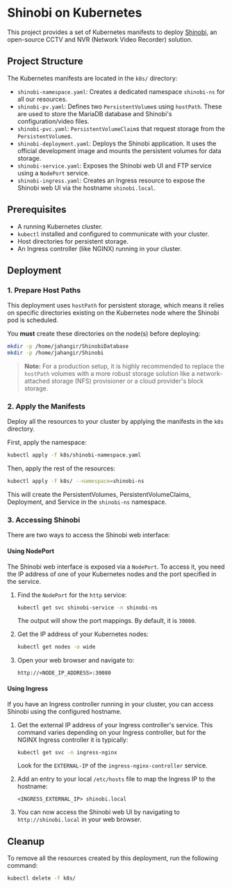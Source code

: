 # Shinobi on Kubernetes

This project provides a set of Kubernetes manifests to deploy [Shinobi](https://shinobi.video/), an open-source CCTV and NVR (Network Video Recorder) solution.

## Project Structure

The Kubernetes manifests are located in the `k8s/` directory:

- `shinobi-namespace.yaml`: Creates a dedicated namespace `shinobi-ns` for all our resources.
- `shinobi-pv.yaml`: Defines two `PersistentVolume`s using `hostPath`. These are used to store the MariaDB database and Shinobi's configuration/video files.
- `shinobi-pvc.yaml`: `PersistentVolumeClaim`s that request storage from the `PersistentVolume`s.
- `shinobi-deployment.yaml`: Deploys the Shinobi application. It uses the official development image and mounts the persistent volumes for data storage.
- `shinobi-service.yaml`: Exposes the Shinobi web UI and FTP service using a `NodePort` service.
- `shinobi-ingress.yaml`: Creates an Ingress resource to expose the Shinobi web UI via the hostname `shinobi.local`.

## Prerequisites

- A running Kubernetes cluster.
- `kubectl` installed and configured to communicate with your cluster.
- Host directories for persistent storage.
- An Ingress controller (like NGINX) running in your cluster.

## Deployment

### 1. Prepare Host Paths

This deployment uses `hostPath` for persistent storage, which means it relies on specific directories existing on the Kubernetes node where the Shinobi pod is scheduled.

You **must** create these directories on the node(s) before deploying:

```bash
mkdir -p /home/jahangir/ShinobiDatabase
mkdir -p /home/jahangir/Shinobi
```

> **Note:** For a production setup, it is highly recommended to replace the `hostPath` volumes with a more robust storage solution like a network-attached storage (NFS) provisioner or a cloud provider's block storage.

### 2. Apply the Manifests

Deploy all the resources to your cluster by applying the manifests in the `k8s` directory.

First, apply the namespace:
```bash
kubectl apply -f k8s/shinobi-namespace.yaml
```

Then, apply the rest of the resources:
```bash
kubectl apply -f k8s/ --namespace=shinobi-ns
```

This will create the PersistentVolumes, PersistentVolumeClaims, Deployment, and Service in the `shinobi-ns` namespace.

### 3. Accessing Shinobi

There are two ways to access the Shinobi web interface:

#### Using NodePort

The Shinobi web interface is exposed via a `NodePort`. To access it, you need the IP address of one of your Kubernetes nodes and the port specified in the service.

1.  Find the `NodePort` for the `http` service:

    ```bash
    kubectl get svc shinobi-service -n shinobi-ns
    ```

    The output will show the port mappings. By default, it is `30080`.

2.  Get the IP address of your Kubernetes nodes:

    ```bash
    kubectl get nodes -o wide
    ```

3.  Open your web browser and navigate to:

    `http://<NODE_IP_ADDRESS>:30080`

#### Using Ingress

If you have an Ingress controller running in your cluster, you can access Shinobi using the configured hostname.

1.  Get the external IP address of your Ingress controller's service. This command varies depending on your Ingress controller, but for the NGINX Ingress controller it is typically:

    ```bash
    kubectl get svc -n ingress-nginx
    ```
    Look for the `EXTERNAL-IP` of the `ingress-nginx-controller` service.

2.  Add an entry to your local `/etc/hosts` file to map the Ingress IP to the hostname:

    ```
    <INGRESS_EXTERNAL_IP> shinobi.local
    ```

3.  You can now access the Shinobi web UI by navigating to `http://shinobi.local` in your web browser.

## Cleanup

To remove all the resources created by this deployment, run the following command:

```bash
kubectl delete -f k8s/
```